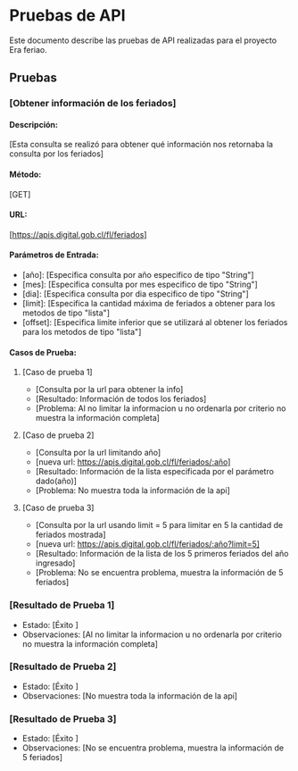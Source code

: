 # Pruebas de API

Este documento describe las pruebas de API realizadas para el proyecto Era feriao.


## Pruebas

### [Obtener información de los feriados]

#### Descripción:
[Esta consulta se realizó para obtener qué información nos retornaba la consulta por los feriados]

#### Método:
[GET]

#### URL:
[https://apis.digital.gob.cl/fl/feriados]

#### Parámetros de Entrada:
- [año]: [Especifica consulta por año especifico de tipo "String"]
- [mes]: [Especifica consulta por mes especifico de tipo "String"]
- [dia]: [Especifica consulta por dia especifico de tipo "String"]
- [limit]: [Especifica la cantidad máxima de feriados a obtener para los metodos de tipo "lista"]
- [offset]: [Especifica limite inferior que se utilizará al obtener los feriados para los metodos de tipo "lista"]

#### Casos de Prueba:

1. [Caso de prueba 1]
    - [Consulta por la url para obtener la info]
    - [Resultado: Información de todos los feriados]
    - [Problema: Al no limitar la informacion u no ordenarla por criterio no muestra la información completa]

2. [Caso de prueba 2]
    - [Consulta por la url limitando año]
    - [nueva url: https://apis.digital.gob.cl/fl/feriados/:año]
    - [Resultado: Información de la lista especificada por el parámetro dado(año)]
    - [Problema: No muestra toda la información de la api]

3. [Caso de prueba 3]
   - [Consulta por la url usando limit = 5 para limitar en 5 la cantidad de feriados mostrada]
   - [nueva url: https://apis.digital.gob.cl/fl/feriados/:año?limit=5]
   - [Resultado: Información de la lista de los 5 primeros feriados del año ingresado]
   - [Problema: No se encuentra problema, muestra la información de 5 feriados]


### [Resultado de Prueba 1]

- Estado: [Éxito ]
- Observaciones: [Al no limitar la informacion u no ordenarla por criterio no muestra la información completa]

### [Resultado de Prueba 2]

- Estado: [Éxito ]
- Observaciones: [No muestra toda la información de la api]

### [Resultado de Prueba 3]

- Estado: [Éxito ]
- Observaciones: [No se encuentra problema, muestra la información de 5 feriados]


